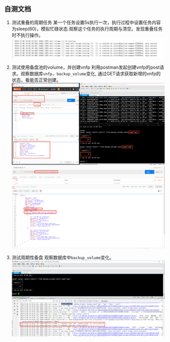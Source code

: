 ## 自测文档
1. 测试重叠的周期任务
某一个任务设置5s执行一次，执行过程中设置任务内容为sleep(60)，模拟忙碌状态.观察这个任务的执行周期与清空。发现重叠任务时不执行操作。
![](assets/markdown-img-paste-20181206160307343.png)

2. 测试使用备盘池的volume，并创建vnfp
利用postman发起创建vnfp的post请求。观察数据库`vnfp`，`backup_volume`变化, 通过GET请求获取新增的vnfp的状态，看能否正常创建。
![](assets/markdown-img-paste-20181206160859592.png)
![](assets\markdown-img-paste-20181206161028524.png)

3. 测试周期性备盘
观察数据库中`backup_volume`变化。
![](assets/markdown-img-paste-20181206161304224.png)
